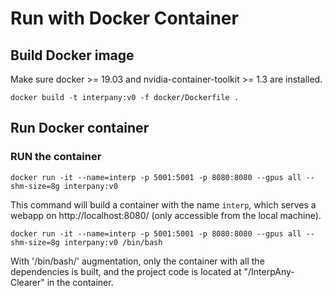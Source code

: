 # Run with Docker Container

## Build Docker image
Make sure docker >= 19.03 and nvidia-container-toolkit >= 1.3 are installed.
```shell
docker build -t interpany:v0 -f docker/Dockerfile .
```

## Run Docker container

### RUN the container

```shell
docker run -it --name=interp -p 5001:5001 -p 8080:8080 --gpus all --shm-size=8g interpany:v0 
```
This command will build a container with the name `interp`, which serves a webapp on http://localhost:8080/ (only accessible from the local machine).

```shell
docker run -it --name=interp -p 5001:5001 -p 8080:8080 --gpus all --shm-size=8g interpany:v0 /bin/bash
``` 
With '/bin/bash/' augmentation, only the container with all the dependencies is built, and the project code is located at "/InterpAny-Clearer" in the container.

